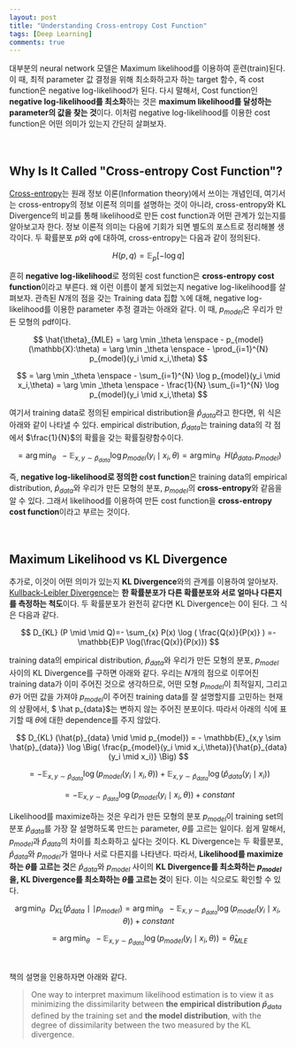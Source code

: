 ```yaml
---
layout: post
title: "Understanding Cross-entropy Cost Function"
tags: [Deep Learning]
comments: true
---
```

대부분의 neural network 모델은 Maximum likelihood를 이용하여 훈련(train)된다. 이 때, 최적 parameter 값 결정을 위해 최소화하고자 하는 target 함수, 즉 cost function은 negative log-likelihood가 된다. 다시 말해서, Cost function인 **negative log-likelihood를 최소화**하는 것은 **maximum likelihood를 달성하는 parameter의 값을 찾는 것**이다. 이처럼 negative log-likelihood를 이용한 cost function은 어떤 의미가 있는지 간단히 살펴보자.  
<br>
<br>

## Why Is It Called "Cross-entropy Cost Function"?
[Cross-entropy](https://en.wikipedia.org/wiki/Cross_entropy)는 원래 정보 이론(Information theory)에서 쓰이는 개념인데, 여기서는 cross-entropy의 정보 이론적 의미를 설명하는 것이 아니라, cross-entropy와 KL Divergence의 비교를 통해 likelihood로 만든 cost function과 어떤 관계가 있는지를 알아보고자 한다. 정보 이론적 의미는 다음에 기회가 되면 별도의 포스트로 정리해볼 생각이다. 두 확률분포 $p$와 $q$에 대하여, cross-entropy는 다음과 같이 정의된다. 

$$
H(p,q)=\mathbb{E}_p [-\log q]
$$

흔히 **negative log-likelihood**로 정의된 cost function은 **cross-entropy cost function**이라고 부른다. 왜 이런 이름이 붙게 되었는지 negative log-likelihood를 살펴보자. 관측된 $N$개의 점을 갖는 Training data 집합 $\mathbb{X}$에 대해, negative log-likelihood를 이용한 parameter 추정 결과는 아래와 같다. 이 때, $p_{model}$은 우리가 만든 모형의 pdf이다.

$$
\hat{\theta}_{MLE} 
= \arg \min _\theta \enspace - p_{model}(\mathbb{X}:\theta) 
= \arg \min _\theta \enspace - \prod_{i=1}^{N}  p_{model}(y_i \mid x_i,\theta)
$$

$$
= \arg \min _\theta \enspace - \sum_{i=1}^{N}  \log p_{model}(y_i \mid x_i,\theta)
= \arg \min _\theta \enspace  - \frac{1}{N} \sum_{i=1}^{N}  \log p_{model}(y_i \mid x_i,\theta)
$$

여기서 training data로 정의된 empirical distribution을 $\hat p_{data}$라고 한다면, 위 식은 아래와 같이 나타낼 수 있다. empirical distribution, $\hat p_{data}$는 training data의 각 점에서 $\frac{1}{N}$의 확률을 갖는 확률질량함수이다.

$$
= \arg \min _\theta \enspace - \mathbb{E}_{x,y \sim \hat{p}_{data}}  \log p_{model}(y_i \mid x_i,\theta) 
= \arg \min _\theta \enspace H(\hat{p}_{data},p_{model})
$$



즉, **negative log-likelihood로 정의한 cost function**은 training data의 empirical distribution, $\hat p_{data}$와 우리가 만든 모형의 분포, $p_{model}$의 **cross-entropy**와 같음을 알 수 있다. 그래서 likelihood를 이용하여 만든 cost function을 **cross-entropy cost function**이라고 부르는 것이다.  
<br>
<br>

## Maximum Likelihood vs KL Divergence
추가로, 이것이 어떤 의미가 있는지 **KL Divergence**와의 관계를 이용하여 알아보자. [Kullback-Leibler Divergence](https://en.wikipedia.org/wiki/Kullback%E2%80%93Leibler_divergence)는 **한 확률분포가 다른 확률분포와 서로 얼마나 다른지를 측정하는 척도**이다. 두 확률분포가 완전히 같다면 KL Divergence는 $0$이 된다. 그 식은 다음과 같다.

$$
D_{KL} (P \mid \mid Q)=- \sum_{x} P(x) \log ( \frac{Q(x)}{P(x)} ) =-\mathbb{E}P \log(\frac{Q(x)}{P(x)})
$$

training data의 empirical distribution, $\hat p_{data}$와 우리가 만든 모형의 분포, $p_{model}$ 사이의 KL Divergence를 구하면 아래와 같다. 우리는 $N$개의 점으로 이루어진 training data가 이미 주어진 것으로 생각하므로, 어떤 모형 $p_{model}$이 최적일지, 그리고 $\theta$가 어떤 값을 가져야 $p_{model}$이 주어진 training data를 잘 설명할지를 고민하는 현재의 상황에서, $ \hat p_{data}$는 변하지 않는 주어진 분포이다. 따라서 아래의 식에 표기할 때 $\theta$에 대한 dependence를 주지 않았다.

$$
D_{KL} (\hat{p}_{data} \mid \mid p_{model})
= - \mathbb{E}_{x,y \sim \hat{p}_{data}}  \log \Big( \frac{p_{model}(y_i \mid x_i,\theta)}{\hat{p}_{data}(y_i \mid x_i)} \Big)
$$

$$
= - \mathbb{E}_{x,y \sim \hat{p}_{data}}  \log \big( p_{model}(y_i \mid x_i,\theta) \big) + \mathbb{E}_{x,y \sim \hat{p}_{data}} \log \big( \hat{p}_{data}(y_i \mid x_i) \big)
$$

$$
= - \mathbb{E}_{x,y \sim \hat{p}_{data}}  \log \big( p_{model}(y_i \mid x_i,\theta) \big) + constant
$$

Likelihood를 maximize하는 것은 우리가 만든 모형의 분포 $p_{model}$이 training set의 분포 $\hat p_{data}$를 가장 잘 설명하도록 만드는 parameter, $\theta$를 고르는 일이다. 쉽게 말해서, $p_{model}$과 $\hat p_{data}$의 차이를 최소화하고 싶다는 것이다. KL Divergence는 두 확률분포, $\hat p_{data}$와 $p_{model}$가 얼마나 서로 다른지를 나타낸다. 따라서, **Likelihood를 maximize하는 $\theta$를 고르는 것**은 $\hat p_{data}$와 $p_{model}$ 사이의 **KL Divergence를 최소화하는 $p_{model}$을, KL Divergence를 최소화하는 $\theta$를 고르는 것**이 된다. 이는 식으로도 확인할 수 있다.  



$$
\arg \min _\theta \enspace D_{KL} (\hat{p}_{data} \mid \mid p_{model}) = \arg \min _\theta \enspace  - \mathbb{E}_{x,y \sim \hat{p}_{data}}  \log \big( p_{model}(y_i \mid x_i,\theta) \big) + constant
$$

$$
= \arg \min _\theta \enspace  - \mathbb{E}_{x,y \sim \hat{p}_{data}}  \log \big( p_{model}(y_i \mid x_i,\theta) \big) = \hat{\theta}_{MLE}
$$

<br>

책의 설명을 인용하자면 아래와 같다.  
 > One way to interpret maximum likelihood estimation is to view it as minimizing the dissimilarity between **the empirical distribution $\hat p_{data}$** defined by the training set and **the model distribution**, with the degree of dissimilarity between the two measured by the KL divergence.  












